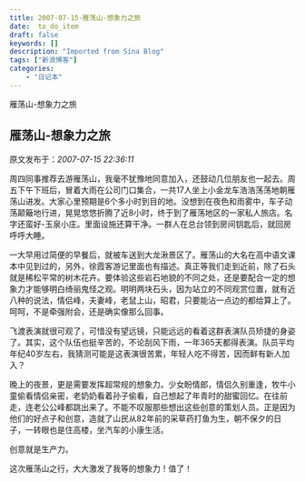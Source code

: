 ```yaml
---
title: 2007-07-15-雁荡山-想象力之旅
date:  to_do_item
draft: false
keywords: []
description: "Imported from Sina Blog"
tags: ["新浪博客"]
categories: 
    - "日记本"
---
```

雁荡山-想象力之旅
## 雁荡山-想象力之旅

 原文发布于：*2007-07-15 22:36:11*

  
周四同事推荐去游雁荡山，我毫不犹豫地同意加入，还鼓动几位朋友也一起去。周五下午下班后，冒着大雨在公司门口集合，一共17人坐上小金龙车浩浩荡荡地朝雁荡山进发。大家心里预期是6个多小时到目的地。没想到在夜色和雨雾中，车子动荡颠簸地行进，晃晃悠悠折腾了近8小时，终于到了雁荡地区的一家私人旅店。名字还蛮好-玉泉小庄。里面设施还算干净。一群人在总台领到房间钥匙后，就回房呼呼大睡。

 
一大早用过简便的早餐后，就被车送到大龙湫景区了。雁荡山的大名在高中语文课本中见到过的，另外，徐霞客游记里面也有描述。真正等我们走到近前，除了石头就是稀松平常的树木花卉。要体验这些岩石地貌的不同之处，还是要配合一定的想象力才能够明白绮丽鬼怪之观。明明两块石头，因为站立的不同观赏位置，就有近八种的说法，情侣峰，夫妻峰，老鼠上山，昭君，只要能沾一点边的都给算上了。呵呵，不是牵强附会，还是确实像那么回事。

  
飞渡表演就很可观了，可惜没有望远镜，只能远远的看着这群表演队员矫捷的身姿了。其实，这个队伍也挺辛苦的，不论刮风下雨，一年365天都得表演。队员平均年纪40岁左右，我猜测可能是这表演很苦累，年轻人吃不得苦，因而鲜有新人加入？

   
晚上的夜景，更是需要发挥超常规的想象力。少女盼情郎，情侣久别重逢，牧牛小童偷看情侣亲密，老奶奶看着孙子偷看，自己想起了年青时的甜蜜回忆。在往前走，连老公公峰都跳出来了。不能不叹服那些想出这些创意的策划人员。正是因为他们的好点子和创意，造就了山民从82年前的采草药打鱼为生，朝不保夕的日子，一转眼也是住高楼，坐汽车的小康生活。

   创意就是生产力。

   这次雁荡山之行，大大激发了我等的想象力！值了！

 


